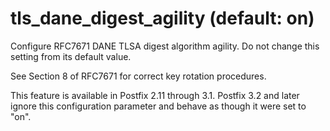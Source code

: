 # tls_dane_digest_agility (default: on)
 Configure RFC7671 DANE TLSA digest algorithm agility.
Do not change this setting from its default value. 


 See Section 8 of RFC7671 for correct key rotation procedures. 


 This feature is available in Postfix 2.11 through 3.1. Postfix
3.2 and later ignore this configuration parameter and behave as
though it were set to "on". 


